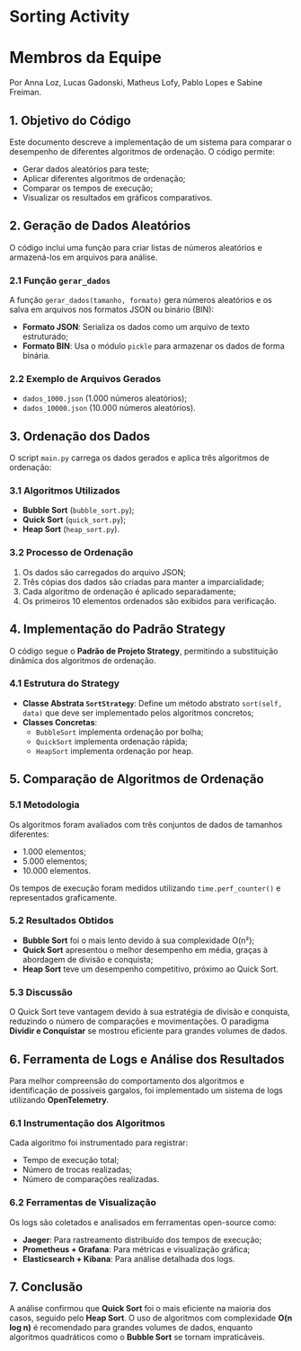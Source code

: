 # Sorting Activity

# Membros da Equipe

Por Anna Loz, Lucas Gadonski, Matheus Lofy, Pablo Lopes e Sabine Freiman.

## 1. Objetivo do Código

Este documento descreve a implementação de um sistema para comparar o desempenho de diferentes algoritmos de ordenação. O código permite:

- Gerar dados aleatórios para teste;
- Aplicar diferentes algoritmos de ordenação;
- Comparar os tempos de execução;
- Visualizar os resultados em gráficos comparativos.

## 2. Geração de Dados Aleatórios

O código inclui uma função para criar listas de números aleatórios e armazená-los em arquivos para análise.

### 2.1 Função `gerar_dados`

A função `gerar_dados(tamanho, formato)` gera números aleatórios e os salva em arquivos nos formatos JSON ou binário (BIN):

- **Formato JSON**: Serializa os dados como um arquivo de texto estruturado;
- **Formato BIN**: Usa o módulo `pickle` para armazenar os dados de forma binária.

### 2.2 Exemplo de Arquivos Gerados

- `dados_1000.json` (1.000 números aleatórios);
- `dados_10000.json` (10.000 números aleatórios).

## 3. Ordenação dos Dados

O script `main.py` carrega os dados gerados e aplica três algoritmos de ordenação:

### 3.1 Algoritmos Utilizados

- **Bubble Sort** (`bubble_sort.py`);
- **Quick Sort** (`quick_sort.py`);
- **Heap Sort** (`heap_sort.py`).

### 3.2 Processo de Ordenação

1. Os dados são carregados do arquivo JSON;
2. Três cópias dos dados são criadas para manter a imparcialidade;
3. Cada algoritmo de ordenação é aplicado separadamente;
4. Os primeiros 10 elementos ordenados são exibidos para verificação.

## 4. Implementação do Padrão Strategy

O código segue o **Padrão de Projeto Strategy**, permitindo a substituição dinâmica dos algoritmos de ordenação.

### 4.1 Estrutura do Strategy

- **Classe Abstrata `SortStrategy`**: Define um método abstrato `sort(self, data)` que deve ser implementado pelos algoritmos concretos;
- **Classes Concretas**:
  - `BubbleSort` implementa ordenação por bolha;
  - `QuickSort` implementa ordenação rápida;
  - `HeapSort` implementa ordenação por heap.

## 5. Comparação de Algoritmos de Ordenação

### 5.1 Metodologia

Os algoritmos foram avaliados com três conjuntos de dados de tamanhos diferentes:

- 1.000 elementos;
- 5.000 elementos;
- 10.000 elementos.

Os tempos de execução foram medidos utilizando `time.perf_counter()` e representados graficamente.

### 5.2 Resultados Obtidos

- **Bubble Sort** foi o mais lento devido à sua complexidade O(n²);
- **Quick Sort** apresentou o melhor desempenho em média, graças à abordagem de divisão e conquista;
- **Heap Sort** teve um desempenho competitivo, próximo ao Quick Sort.

### 5.3 Discussão

O Quick Sort teve vantagem devido à sua estratégia de divisão e conquista, reduzindo o número de comparações e movimentações. O paradigma **Dividir e Conquistar** se mostrou eficiente para grandes volumes de dados.

## 6. Ferramenta de Logs e Análise dos Resultados

Para melhor compreensão do comportamento dos algoritmos e identificação de possíveis gargalos, foi implementado um sistema de logs utilizando **OpenTelemetry**.

### 6.1 Instrumentação dos Algoritmos

Cada algoritmo foi instrumentado para registrar:

- Tempo de execução total;
- Número de trocas realizadas;
- Número de comparações realizadas.

### 6.2 Ferramentas de Visualização

Os logs são coletados e analisados em ferramentas open-source como:

- **Jaeger**: Para rastreamento distribuído dos tempos de execução;
- **Prometheus + Grafana**: Para métricas e visualização gráfica;
- **Elasticsearch + Kibana**: Para análise detalhada dos logs.

## 7. Conclusão

A análise confirmou que **Quick Sort** foi o mais eficiente na maioria dos casos, seguido pelo **Heap Sort**. O uso de algoritmos com complexidade **O(n log n)** é recomendado para grandes volumes de dados, enquanto algoritmos quadráticos como o **Bubble Sort** se tornam impraticáveis.
